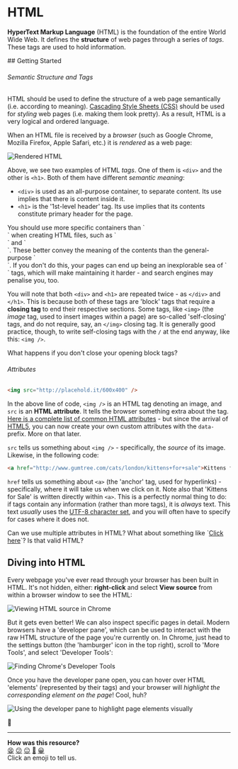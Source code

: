 # HTML

**HyperText Markup Language** (HTML) is the foundation of the entire World Wide Web. It defines the **structure** of web pages through a series of _tags_. These tags are used to hold information.

## Getting Started

###### Semantic Structure and Tags

HTML should be used to define the structure of a web page semantically (i.e. according to meaning). [Cascading Style Sheets (CSS)](pills/css.md) should be used for _styling_ web pages (i.e. making them look pretty). As a result, HTML is a very logical and ordered language.

When an HTML file is received by a _browser_ (such as Google Chrome, Mozilla Firefox, Apple Safari, etc.) it is _rendered_ as a web page:

![Rendered HTML](images/html/html_basics_1.jpg)

Above, we see two examples of HTML _tags_. One of them is `<div>` and the other is `<h1>`. Both of them have different _semantic meaning_:

- `<div>` is used as an all-purpose container, to separate content. Its use implies that there is content inside it.
- `<h1>` is the '1st-level header' tag. Its use implies that its contents constitute primary header for the page.

<aside>You should use more specific containers than `<div>` when creating HTML files, such as `<article>` and `<aside>`. These better convey the meaning of the contents than the general-purpose `<div>`. If you don't do this, your pages can end up being an inexplorable sea of `<div>` tags, which will make maintaining it harder - and search engines may penalise you, too.</aside>

You will note that both `<div>` and `<h1>` are repeated twice - as `</div>` and `</h1>`. This is because both of these tags are 'block' tags that require a **closing tag** to end their respective sections. Some tags, like `<img>` (the _image_ tag, used to insert images within a page) are so-called 'self-closing' tags, and do not require, say, an `</img>` closing tag. It is generally good practice, though, to write self-closing tags with the `/` at the end anyway, like this: `<img />`.

<aside>What happens if you don't close your opening block tags?</aside>

###### Attributes

```html
<img src="http://placehold.it/600x400" />
```

In the above line of code, `<img />` is an HTML tag denoting an image, and `src` is an **HTML attribute**. It tells the browser something extra about the tag. [Here is a complete list of common HTML attributes](https://developer.mozilla.org/en-US/docs/Web/HTML/Attributes) - but since the arrival of [HTML5](pills/html5.md), you can now create your own custom attributes with the `data-` prefix. More on that later.

`src` tells us something about `<img />` - specifically, the _source_ of its image. Likewise, in the following code:

```html
<a href="http://www.gumtree.com/cats/london/kittens+for+sale">Kittens for Sale</a>
```

`href` tells us something about `<a>` (the 'anchor' tag, used for hyperlinks) - specifically, where it will take us when we click on it. Note also that 'Kittens for Sale' is written directly within `<a>`. This is a perfectly normal thing to do: if tags contain any information (rather than more tags), it is _always_ text. This text _usually_ uses the [UTF-8 character set](http://en.wikipedia.org/wiki/UTF-8), and you will often have to specify for cases where it does not.

<aside>Can we use multiple attributes in HTML? What about something like `<a href="http://google.com" target="_blank">Click here</a>`? Is that valid HTML?</aside>

## Diving into HTML

Every webpage you've ever read through your browser has been built in HTML. It's not hidden, either: **right-click** and select **View source** from within a browser window to see the HTML:

![Viewing HTML source in Chrome](images/html/html_basics_2.png)

But it gets even better! We can also inspect specific pages in detail. Modern browsers have a 'developer pane', which can be used to interact with the raw HTML structure of the page you're currently on. In Chrome, just head to the settings button (the 'hamburger' icon in the top right), scroll to 'More Tools', and select 'Developer Tools':

![Finding Chrome's Developer Tools](images/html/html_basics_3.png)

Once you have the developer pane open, you can hover over HTML 'elements' (represented by their tags) and your browser will _highlight the corresponding element on the page_! Cool, huh?

![Using the developer pane to highlight page elements visually](images/html/html_basics_4.png)

:construction:

<!-- BEGIN GENERATED SECTION DO NOT EDIT -->

---

**How was this resource?**  
[😫](https://airtable.com/shrUJ3t7KLMqVRFKR?prefill_Repository=course&prefill_File=pills/html.md&prefill_Sentiment=😫) [😕](https://airtable.com/shrUJ3t7KLMqVRFKR?prefill_Repository=course&prefill_File=pills/html.md&prefill_Sentiment=😕) [😐](https://airtable.com/shrUJ3t7KLMqVRFKR?prefill_Repository=course&prefill_File=pills/html.md&prefill_Sentiment=😐) [🙂](https://airtable.com/shrUJ3t7KLMqVRFKR?prefill_Repository=course&prefill_File=pills/html.md&prefill_Sentiment=🙂) [😀](https://airtable.com/shrUJ3t7KLMqVRFKR?prefill_Repository=course&prefill_File=pills/html.md&prefill_Sentiment=😀)  
Click an emoji to tell us.

<!-- END GENERATED SECTION DO NOT EDIT -->
